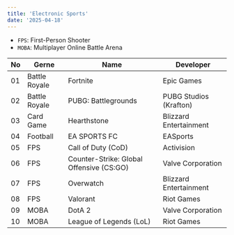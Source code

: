 ```yaml
---
title: 'Electronic Sports'
date: '2025-04-18'
---
```


- `FPS`: First-Person Shooter
- `MOBA`: Multiplayer Online Battle Arena

| No  | Gerne         | Name                                     | Developer              |
| --- | ------------- | ---------------------------------------- | ---------------------- |
| 01  | Battle Royale | Fortnite                                 | Epic Games             |
| 02  | Battle Royale | PUBG: Battlegrounds                      | PUBG Studios (Krafton) |
| 03  | Card Game     | Hearthstone                              | Blizzard Entertainment |
| 04  | Football      | EA SPORTS FC                             | EASports               |
| 05  | FPS           | Call of Duty (CoD)                       | Activision             |
| 06  | FPS           | Counter-Strike: Global Offensive (CS:GO) | Valve Corporation      |
| 07  | FPS           | Overwatch                                | Blizzard Entertainment |
| 08  | FPS           | Valorant                                 | Riot Games             |
| 09  | MOBA          | DotA 2                                   | Valve Corporation      |
| 10  | MOBA          | League of Legends (LoL)                  | Riot Games             |
